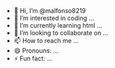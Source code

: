 - 👋 Hi, I’m @malfonso8219
- 👀 I’m interested in coding ...
- 🌱 I’m currently learning html ...
- 💞️ I’m looking to collaborate on  ...
- 📫 How to reach me ...
- 😄 Pronouns: ...
- ⚡ Fun fact: ...

<!---
malfonso8219/malfonso8219 is a ✨ special ✨ repository because its `README.md` (this file) appears on your GitHub profile.
You can click the Preview link to take a look at your changes.
--->
